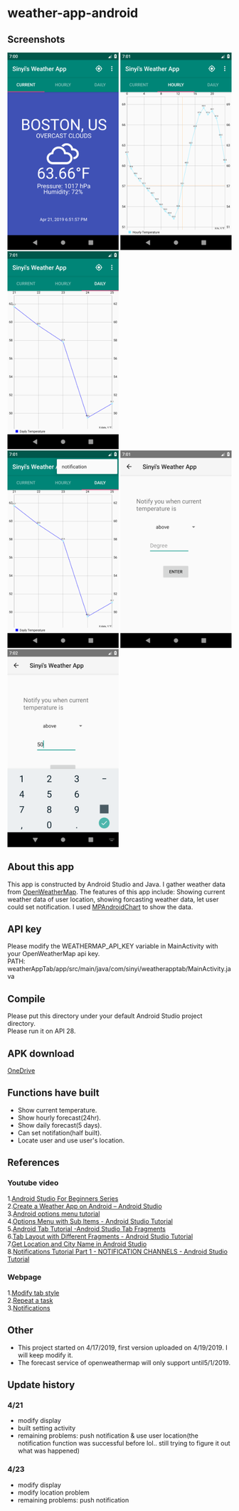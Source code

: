 # weather-app-android

## Screenshots
<img src="img/1.png" width="250"> <img src="img/2.png" width="250"> <img src="img/3.png" width="250">  
<img src="img/4.png" width="250"> <img src="img/5.png" width="250"> <img src="img/6.png" width="250">

## About this app
This app is constructed by Android Studio and Java. I gather weather data from [OpenWeatherMap](https://openweathermap.org/). The features of this app include: Showing current weather data of user location, showing forcasting weather data, let user could set notification. I used [MPAndroidChart](https://github.com/PhilJay/MPAndroidChart) to show the data.

## API key
Please modify the WEATHERMAP_API_KEY variable in MainActivity with your OpenWeatherMap api key.  
PATH: weatherAppTab/app/src/main/java/com/sinyi/weatherapptab/MainActivity.java  

## Compile
Please put this directory under your default Android Studio project directory.  
Please run it on API 28. 

## APK download
[OneDrive](https://1drv.ms/u/s!At4-nuLYZd0phTAS9vbYAgId_FR8)

## Functions have built
- Show current temperature.
- Show hourly forecast(24hr). 
- Show daily forecast(5 days). 
- Can set notifation(half built).  
- Locate user and use user's location.  



## References
### Youtube video
1.[Android Studio For Beginners Series](https://www.youtube.com/watch?v=dFlPARW5IX8&list=PLp9HFLVct_ZvMa7IVdQyUUyh8t2re9apm)  
2.[Create a Weather App on Android – Android Studio](https://youtu.be/w1g9AaDltUM)  
3.[Android options menu tutorial](https://youtu.be/EZ-sNN7UWFU)  
4.[Options Menu with Sub Items - Android Studio Tutorial](https://youtu.be/oh4YOj9VkVE)  
5.[Android Tab Tutorial -Android Studio Tab Fragments](https://youtu.be/bNpWGI_hGGg)  
6.[Tab Layout with Different Fragments - Android Studio Tutorial](https://youtu.be/h4HwU_ENXYM)  
7.[Get Location and City Name in Android Studio](https://youtu.be/rKnzzrdhb9g)  
8.[Notifications Tutorial Part 1 - NOTIFICATION CHANNELS - Android Studio Tutorial](https://youtu.be/tTbd1Mfi-Sk)  
### Webpage
1.[Modify tab style](https://materialdoc.com/components/tabs/)  
2.[Repeat a task](https://stackoverflow.com/questions/6242268/repeat-a-task-with-a-time-delay)  
3.[Notifications](https://codinginflow.com/tutorials/android/notifications-notification-channels/part-1-notification-channels)   

## Other
- This project started on 4/17/2019, first version uploaded on 4/19/2019.
I will keep modify it.
- The forecast service of openweathermap will only support until5/1/2019.

##  Update history
### 4/21
- modify display
- built setting activity
- remaining problems: push notification & use user location(the notification function was successful before lol.. still trying to figure it out what was happened)

### 4/23
- modify display
- modify location problem
- remaining problems: push notification
